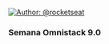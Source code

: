 [![Author: @rocketseat](https://img.shields.io/badge/author-@rocketseat-purple.svg?style=flat)](https://twitter.com/rocketseat)
### Semana Omnistack 9.0
